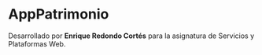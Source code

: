 # AppPatrimonio

Desarrollado por **Enrique Redondo Cortés** para la asignatura de Servicios y Plataformas Web.